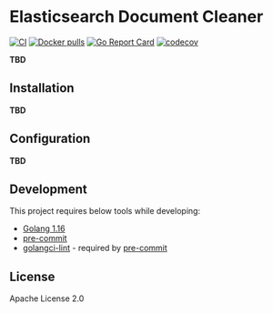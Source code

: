 # Elasticsearch Document Cleaner
[![CI](https://github.com/bilalcaliskan/elasticsearch-document-cleaner/workflows/CI/badge.svg?event=push)](https://github.com/bilalcaliskan/elasticsearch-document-cleaner/actions?query=workflow%3ACI)
[![Docker pulls](https://img.shields.io/docker/pulls/bilalcaliskan/elasticsearch-document-cleaner)](https://hub.docker.com/r/bilalcaliskan/elasticsearch-document-cleaner/)
[![Go Report Card](https://goreportcard.com/badge/github.com/bilalcaliskan/elasticsearch-document-cleaner)](https://goreportcard.com/report/github.com/bilalcaliskan/elasticsearch-document-cleaner)
[![codecov](https://codecov.io/gh/bilalcaliskan/elasticsearch-document-cleaner/branch/master/graph/badge.svg)](https://codecov.io/gh/bilalcaliskan/elasticsearch-document-cleaner)

**TBD**

## Installation
**TBD**

## Configuration
**TBD**

## Development
This project requires below tools while developing:
- [Golang 1.16](https://golang.org/doc/go1.16)
- [pre-commit](https://pre-commit.com/)
- [golangci-lint](https://golangci-lint.run/usage/install/) - required by [pre-commit](https://pre-commit.com/)

## License
Apache License 2.0

